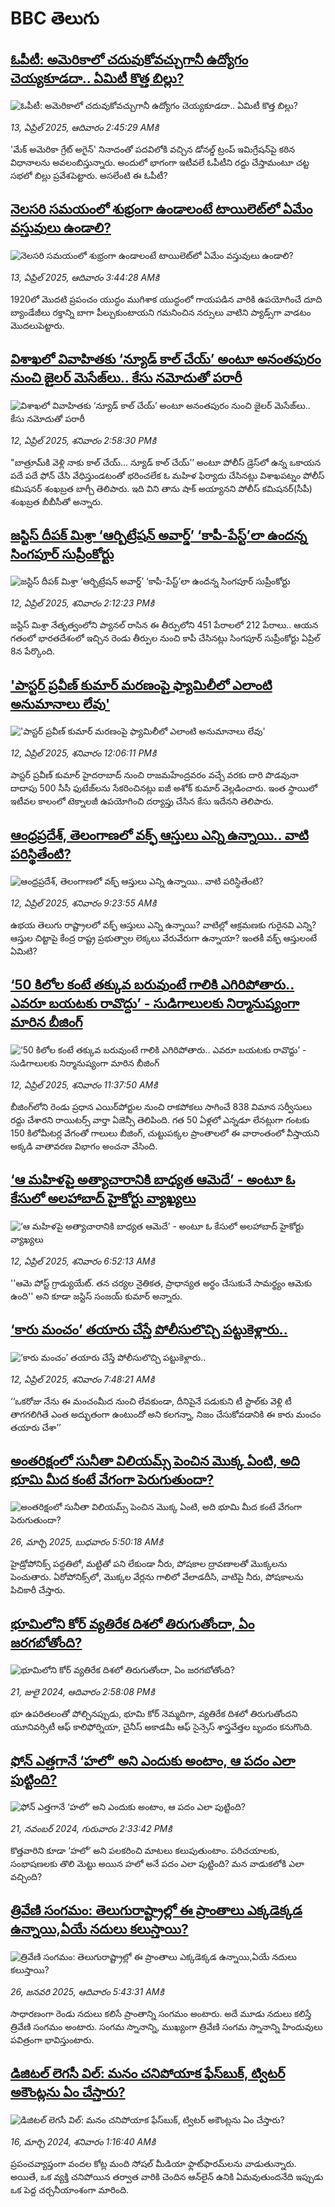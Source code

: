 # BBC తెలుగు## [ఓపీటీ: అమెరికాలో చదువుకోవచ్చుగానీ ఉద్యోగం చెయ్యకూడదా.. ఏమిటీ కొత్త బిల్లు?](https://www.bbc.com/telugu/articles/c62j62yrg81o?at_campaign=githubrss)![ఓపీటీ: అమెరికాలో చదువుకోవచ్చుగానీ ఉద్యోగం చెయ్యకూడదా.. ఏమిటీ కొత్త బిల్లు?](https://ichef.bbci.co.uk/ace/standard/240/cpsprodpb/96fc/live/9e708580-178c-11f0-8a1e-3ff815141b98.jpg)_13, ఏప్రిల్ 2025, ఆదివారం 2:45:29 AMకి_'మేక్ అమెరికా గ్రేట్ అగైన్' నినాదంతో పదవిలోకి వచ్చిన డోనల్డ్ ట్రంప్ ఇమిగ్రేషన్‌పై కఠిన విధానాలను అవలంబిస్తున్నారు. అందులో భాగంగా ఇటీవలే ఓపీటీని రద్దు చేస్తామంటూ చట్ట సభలో బిల్లు ప్రవేశపెట్టారు. అసలేంటి ఈ ఓపీటీ?## [నెలసరి సమయంలో శుభ్రంగా ఉండాలంటే టాయిలెట్‌లో ఏమేం వస్తువులు ఉండాలి?](https://www.bbc.com/telugu/articles/cwyqx50wgryo?at_campaign=githubrss)![నెలసరి సమయంలో శుభ్రంగా ఉండాలంటే టాయిలెట్‌లో ఏమేం వస్తువులు ఉండాలి?](https://ichef.bbci.co.uk/ace/standard/240/cpsprodpb/cb1d/live/2c3cdb20-17c4-11f0-a710-e18c9fa98fc5.jpg)_13, ఏప్రిల్ 2025, ఆదివారం 3:44:28 AMకి_1920లో మొదటి ప్రపంచం యుద్ధం ముగిశాక యుద్ధంలో గాయపడిన వారికి ఉపయోగించే దూది బ్యాండేజీలు రక్తాన్ని బాగా పీల్చుకుంటాయని గమనించిన నర్సులు వాటిని ప్యాడ్స్‌గా వాడటం మొదలుపెట్టారు.## [విశాఖలో వివాహితకు ‘న్యూడ్ కాల్ చేయ్’ అంటూ అనంతపురం నుంచి జైలర్ మెసేజ్‌లు.. కేసు నమోదుతో పరారీ](https://www.bbc.com/telugu/articles/c9349yz09p9o?at_campaign=githubrss)![విశాఖలో వివాహితకు ‘న్యూడ్ కాల్ చేయ్’ అంటూ అనంతపురం నుంచి జైలర్ మెసేజ్‌లు.. కేసు నమోదుతో పరారీ](https://ichef.bbci.co.uk/ace/standard/240/cpsprodpb/281c/live/651ffe00-17aa-11f0-8a1e-3ff815141b98.jpg)_12, ఏప్రిల్ 2025, శనివారం 2:58:30 PMకి_"బాత్రూమ్‌కి వెళ్లి నాకు కాల్ చేయ్... న్యూడ్ కాల్ చేయ్’’ అంటూ పోలీస్ డ్రెస్‌లో ఉన్న ఒకాయన పదే పదే ఫోన్ చేసి వేధిస్తుండటంతో భరించలేక ఓ మహిళ ఫిర్యాదు చేసినట్లు విశాఖపట్నం పోలీస్ కమిషనర్ శంఖబ్రత బాగ్చీ తెలిపారు. 
ఇది విని తాను షాక్ అయ్యానని పోలీస్ కమిషనర్(సీపీ) శంఖబ్రత బీబీసీతో అన్నారు.## [జస్టిస్ దీపక్ మిశ్రా ‘ఆర్బిట్రేషన్ అవార్డ్’ ‘కాపీ-పేస్ట్’లా ఉందన్న సింగపూర్ సుప్రీంకోర్టు](https://www.bbc.com/telugu/articles/ckgx4j30dnyo?at_campaign=githubrss)![జస్టిస్ దీపక్ మిశ్రా ‘ఆర్బిట్రేషన్ అవార్డ్’ ‘కాపీ-పేస్ట్’లా ఉందన్న సింగపూర్ సుప్రీంకోర్టు](https://ichef.bbci.co.uk/ace/standard/240/cpsprodpb/1be7/live/02ac3470-17a8-11f0-b1b3-7358f8d35a35.jpg)_12, ఏప్రిల్ 2025, శనివారం 2:12:23 PMకి_జస్టిస్ మిశ్రా నేతృత్వంలోని ప్యానల్ రాసిన ఈ తీర్పులోని 451 పేరాలలో 212 పేరాలు.. ఆయన గతంలో భారతదేశంలో ఇచ్చిన రెండు తీర్పుల నుంచి కాపీ చేసినట్లు సింగపూర్ సుప్రీంకోర్టు ఏప్రిల్ 8న పేర్కొంది.## ['పాస్టర్ ప్రవీణ్ కుమార్ మరణంపై ఫ్యామిలీలో ఎలాంటి అనుమానాలు లేవు'](https://www.bbc.com/telugu/articles/c3dk4d2jgmgo?at_campaign=githubrss)!['పాస్టర్ ప్రవీణ్ కుమార్ మరణంపై ఫ్యామిలీలో ఎలాంటి అనుమానాలు లేవు'](https://ichef.bbci.co.uk/ace/standard/240/cpsprodpb/251e/live/39bbc210-1789-11f0-a455-cf1d5f751d2f.jpg)_12, ఏప్రిల్ 2025, శనివారం 12:06:11 PMకి_పాస్టర్ ప్రవీణ్ కుమార్ హైదరాబాద్ నుంచి రాజమహేంద్రవరం వచ్చే వరకు దారి పొడవునా దాదాపు 500 సీసీ ఫుటేజ్‌లను సేకరించినట్లు ఐజీ అశోక్ కుమార్ వెల్లడించారు. ఇంత స్థాయిలో ఇటీవల కాలంలో టెక్నాలజీ ఉపయోగించి దర్యాప్తు చేసిన కేసు ఇదేనని తెలిపారు.## [ఆంధ్రప్రదేశ్, తెలంగాణలో వక్ఫ్ ఆస్తులు ఎన్ని ఉన్నాయి.. వాటి పరిస్థితేంటి?](https://www.bbc.com/telugu/articles/cqj471244z8o?at_campaign=githubrss)![ఆంధ్రప్రదేశ్, తెలంగాణలో వక్ఫ్ ఆస్తులు ఎన్ని ఉన్నాయి.. వాటి పరిస్థితేంటి?](https://ichef.bbci.co.uk/ace/standard/240/cpsprodpb/6663/live/83b8af70-1740-11f0-a0cb-ff7b9be4ebd6.jpg)_12, ఏప్రిల్ 2025, శనివారం 9:23:55 AMకి_ఉభయ తెలుగు రాష్ట్రాలలో వక్ఫ్ ఆస్తులు ఎన్ని ఉన్నాయి? వాటిల్లో ఆక్రమణకు గురైనవి ఎన్ని? ఆస్తుల చిట్టాపై కేంద్ర రాష్ట్ర ప్రభుత్వాల లెక్కలు వేరువేరుగా ఉన్నాయా? ఇంతకీ వక్ఫ్ ఆస్తులంటే ఏమిటి?## [‘50 కిలోల కంటే తక్కువ బరువుంటే గాలికి ఎగిరిపోతారు.. ఎవరూ బయటకు రావొద్దు’ - సుడిగాలులకు నిర్మానుష్యంగా మారిన బీజింగ్](https://www.bbc.com/telugu/articles/c1lmd36z2d5o?at_campaign=githubrss)![‘50 కిలోల కంటే తక్కువ బరువుంటే గాలికి ఎగిరిపోతారు.. ఎవరూ బయటకు రావొద్దు’ - సుడిగాలులకు నిర్మానుష్యంగా మారిన బీజింగ్](https://ichef.bbci.co.uk/ace/standard/240/cpsprodpb/74c8/live/ed041590-1791-11f0-a455-cf1d5f751d2f.jpg)_12, ఏప్రిల్ 2025, శనివారం 11:37:50 AMకి_బీజింగ్‌లోని రెండు ప్రధాన ఎయిర్‌పోర్టుల నుంచి రాకపోకలు సాగించే 838 విమాన సర్వీసులు రద్దు చేశారని రాయిటర్స్ వార్తా ఏజెన్సీ తెలిపింది.
గత 50 ఏళ్లలో ఎన్నడూ లేనట్లుగా గంటకు 150 కిలోమీటర్ల వేగంతో గాలులు బీజింగ్, చుట్టుపక్కల ప్రాంతాలలో ఈ వారాంతంలో వీస్తాయని అక్కడి వాతావరణ విభాగం అంచనా వేసింది.## [‘ఆ మహిళపై అత్యాచారానికి బాధ్యత ఆమెదే’ - అంటూ ఓ కేసులో అలహాబాద్ హైకోర్టు వ్యాఖ్యలు](https://www.bbc.com/telugu/articles/c4g2k6mnk1vo?at_campaign=githubrss)![‘ఆ మహిళపై అత్యాచారానికి బాధ్యత ఆమెదే’ - అంటూ ఓ కేసులో అలహాబాద్ హైకోర్టు వ్యాఖ్యలు](https://ichef.bbci.co.uk/ace/standard/240/cpsprodpb/78c4/live/6bae7eb0-176c-11f0-a455-cf1d5f751d2f.jpg)_12, ఏప్రిల్ 2025, శనివారం 6:52:13 AMకి_''ఆమె పోస్ట్ గ్రాడ్యుయేట్. తన చర్యల నైతికత, ప్రాధాన్యత అర్థం చేసుకునే సామర్థ్యం ఆమెకు ఉంది'' అని కూడా జస్టిస్ సంజయ్ కుమార్ అన్నారు.## [‘కారు మంచం’ తయారు చేస్తే పోలీసులొచ్చి పట్టుకెళ్లారు..](https://www.bbc.com/telugu/articles/c8ep6ngx4r5o?at_campaign=githubrss)![‘కారు మంచం’ తయారు చేస్తే పోలీసులొచ్చి పట్టుకెళ్లారు..](https://ichef.bbci.co.uk/ace/standard/240/cpsprodpb/0959/live/5523e580-174a-11f0-8a1e-3ff815141b98.jpg)_12, ఏప్రిల్ 2025, శనివారం 7:48:21 AMకి_‘‘ఒకరోజు నేను ఈ మంచంమీద నుంచి లేవకుండా, దీనిపైనే పడుకుని టీ స్టాల్‌కు వెళ్లి  టీ తాగగలిగితే ఎంత అద్భుతంగా ఉంటుందో అని కలగన్నా, నిజం చేసుకోవడానికి ఈ కారు మంచం తయారు చేశా’’## [అంతరిక్షంలో సునీతా విలియమ్స్ పెంచిన మొక్క ఏంటి, అది భూమి మీద కంటే వేగంగా పెరుగుతుందా?](https://www.bbc.com/telugu/articles/c1mn43gmj39o?at_campaign=githubrss)![అంతరిక్షంలో సునీతా విలియమ్స్ పెంచిన మొక్క ఏంటి, అది భూమి మీద కంటే వేగంగా పెరుగుతుందా?](https://ichef.bbci.co.uk/ace/standard/240/cpsprodpb/931a/live/71e4f570-0966-11f0-94d4-6f954f5dcfa3.jpg)_26, మార్చి 2025, బుధవారం 5:50:18 AMకి_హైడ్రోపోనిక్స్‌ పద్ధతిలో, మట్టితో పని లేకుండా నీరు, పోషకాల ద్రావణాలతో మొక్కలను పెంచుతారు. ఏరోపోనిక్స్‌లో, మొక్కల వేర్లను గాలిలో వేలాడదీసి, వాటిపై నీరు, పోషకాలను పిచికారీ చేస్తారు.## [భూమిలోని కోర్ వ్యతిరేక దిశలో తిరుగుతోందా, ఏం జరగబోతోంది?](https://www.bbc.com/telugu/articles/crgr7rnd7g4o?at_campaign=githubrss)![భూమిలోని కోర్ వ్యతిరేక దిశలో తిరుగుతోందా, ఏం జరగబోతోంది?](https://ichef.bbci.co.uk/ace/standard/240/cpsprodpb/cc28/live/4457bc00-3ec3-11ef-b2f4-77406157b906.jpg)_21, జులై 2024, ఆదివారం 2:58:08 PMకి_భూ ఉపరితలంతో పోల్చినప్పుడు, భూమి కోర్ నెమ్మదిగా, వ్యతిరేక దిశలో తిరుగుతోందని యూనివర్సిటీ ఆఫ్ కాలిఫోర్నియా, చైనీస్ అకాడమీ ఆఫ్ సైన్సెస్‌ శాస్త్రవేత్తల బృందం కనుగొంది.## [ఫోన్ ఎత్తగానే ‘హలో’ అని ఎందుకు అంటాం, ఆ పదం ఎలా పుట్టింది?](https://www.bbc.com/telugu/articles/cgj7x7gdjq4o?at_campaign=githubrss)![ఫోన్ ఎత్తగానే ‘హలో’ అని ఎందుకు అంటాం, ఆ పదం ఎలా పుట్టింది?](https://ichef.bbci.co.uk/ace/standard/240/cpsprodpb/0618/live/7a20ebb0-a807-11ef-b21e-5359bd56d02f.jpg)_21, నవంబర్ 2024, గురువారం 2:33:42 PMకి_కొత్తవారిని కూడా ‘హలో’ అని పలకరించి మాటలు కలుపుతుంటాం.  పరిచయాలకు, సంభాషణలకు తొలి మెట్టు అయిన హలో అనే పదం ఎలా పుట్టింది? మన వాడుకలోకి ఎలా వచ్చింది?## [త్రివేణి సంగమం: తెలుగురాష్ట్రాల్లో ఈ ప్రాంతాలు ఎక్కడెక్కడ ఉన్నాయి,ఏయే నదులు కలుస్తాయి? ](https://www.bbc.com/telugu/articles/cz7elrr17jeo?at_campaign=githubrss)![త్రివేణి సంగమం: తెలుగురాష్ట్రాల్లో ఈ ప్రాంతాలు ఎక్కడెక్కడ ఉన్నాయి,ఏయే నదులు కలుస్తాయి? ](https://ichef.bbci.co.uk/ace/standard/240/cpsprodpb/9dad/live/7f50e780-da42-11ef-a37f-eba91255dc3d.jpg)_26, జనవరి 2025, ఆదివారం 5:43:31 AMకి_సాధారణంగా రెండు నదులు కలిసే ప్రాంతాన్ని సంగమం అంటారు. అదే మూడు నదులు కలిస్తే త్రివేణి సంగమం అంటారు. సంగమ స్నానాన్ని, ముఖ్యంగా త్రివేణి సంగమ స్నానాన్ని హిందువులు పవిత్రంగా భావిస్తుంటారు.## [డిజిటల్ లెగసీ విల్: మనం చనిపోయాక ఫేస్‌బుక్, ట్విటర్‌ అకౌంట్లను ఏం చేస్తారు?](https://www.bbc.com/telugu/articles/cx0zl1qeyq2o?at_campaign=githubrss)![డిజిటల్ లెగసీ విల్: మనం చనిపోయాక ఫేస్‌బుక్, ట్విటర్‌ అకౌంట్లను ఏం చేస్తారు?](https://ichef.bbci.co.uk/ace/standard/240/cpsprodpb/bea2/live/2323ffd0-e2d4-11ee-9410-0f893255c2a0.jpg)_16, మార్చి 2024, శనివారం 1:16:40 AMకి_ప్రపంచవ్యాప్తంగా వందల కోట్ల మంది సోషల్ మీడియా ఫ్లాట్‌ఫారమ్‌లను వాడుతున్నారు. అయితే, ఒక వ్యక్తి చనిపోయిన తర్వాత వారికి చెందిన ఆన్‌లైన్ ఉనికి ఏమవుతుందనేది ఇప్పుడు ఒక పెద్ద చర్చనీయాంశంగా మారింది.